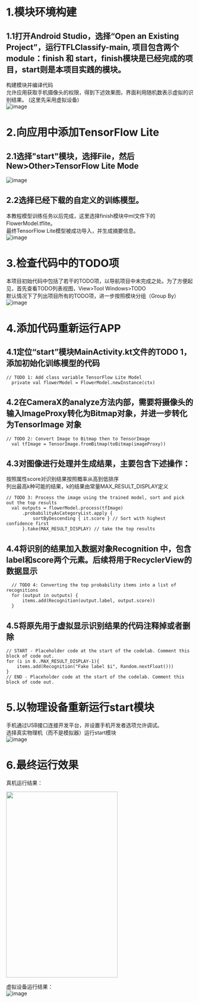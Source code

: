 # 1.模块环境构建
## 1.1打开Android Studio，选择“Open an Existing Project”，运行TFLClassify-main, 项目包含两个module：finish 和 start，finish模块是已经完成的项目，start则是本项目实践的模块。
构建模块并编译代码   
允许应用获取手机摄像头的权限，得到下述效果图，界面利用随机数表示虚拟的识别结果。 (这里先采用虚拟设备)  
![image](https://github.com/Z-ZW-WXQ/course/blob/master/img/401.png)    
# 2.向应用中添加TensorFlow Lite
## 2.1选择"start"模块，选择File，然后New>Other>TensorFlow Lite Mode  
![image](https://github.com/Z-ZW-WXQ/course/blob/master/img/402.png)  
## 2.2选择已经下载的自定义的训练模型。
本教程模型训练任务以后完成，这里选择finish模块中ml文件下的FlowerModel.tflite。   
最终TensorFlow Lite模型被成功导入，并生成摘要信息。   
![image](https://github.com/Z-ZW-WXQ/course/blob/master/img/403.png)    
# 3.检查代码中的TODO项  
本项目初始代码中包括了若干的TODO项，以导航项目中未完成之处。为了方便起见，首先查看TODO列表视图，View>Tool Windows>TODO     
默认情况下了列出项目所有的TODO项，进一步按照模块分组（Group By）   
![image](https://github.com/Z-ZW-WXQ/course/blob/master/img/404.png)    
# 4.添加代码重新运行APP
## 4.1定位“start”模块MainActivity.kt文件的TODO 1，添加初始化训练模型的代码
```
// TODO 1: Add class variable TensorFlow Lite Model
  private val flowerModel = FlowerModel.newInstance(ctx)
```
## 4.2在CameraX的analyze方法内部，需要将摄像头的输入ImageProxy转化为Bitmap对象，并进一步转化为TensorImage 对象  
```
// TODO 2: Convert Image to Bitmap then to TensorImage
  val tfImage = TensorImage.fromBitmap(toBitmap(imageProxy))
```
## 4.3对图像进行处理并生成结果，主要包含下述操作：
按照属性score对识别结果按照概率从高到低排序    
列出最高k种可能的结果，k的结果由常量MAX_RESULT_DISPLAY定义  
```
// TODO 3: Process the image using the trained model, sort and pick out the top results
  val outputs = flowerModel.process(tfImage)
      .probabilityAsCategoryList.apply {
          sortByDescending { it.score } // Sort with highest confidence first
      }.take(MAX_RESULT_DISPLAY) // take the top results
```
## 4.4将识别的结果加入数据对象Recognition 中，包含label和score两个元素。后续将用于RecyclerView的数据显示
```
  // TODO 4: Converting the top probability items into a list of recognitions
  for (output in outputs) {
      items.add(Recognition(output.label, output.score))
  }
```
## 4.5将原先用于虚拟显示识别结果的代码注释掉或者删除
```
// START - Placeholder code at the start of the codelab. Comment this block of code out.
for (i in 0..MAX_RESULT_DISPLAY-1){
    items.add(Recognition("Fake label $i", Random.nextFloat()))
}
// END - Placeholder code at the start of the codelab. Comment this block of code out.
```
# 5.以物理设备重新运行start模块
手机通过USB接口连接开发平台，并设置手机开发者选项允许调试。  
选择真实物理机（而不是模拟器）运行start模块  
![image](https://github.com/Z-ZW-WXQ/course/blob/master/img/407.png)  
# 6.最终运行效果
真机运行结果：  
<!-- ![image](https://github.com/Z-ZW-WXQ/course/blob/master/img/406.jpg)     -->
<img src="https://github.com/Z-ZW-WXQ/course/blob/master/img/406.jpg" width="300" height="500" align=center>

虚拟设备运行结果：  
![image](https://github.com/Z-ZW-WXQ/course/blob/master/img/405.png)    
<!--  <img src="[image](https://github.com/Z-ZW-WXQ/course/blob/master/img/406.jpg)" width = "300" height = "200"  align=center /> -->
